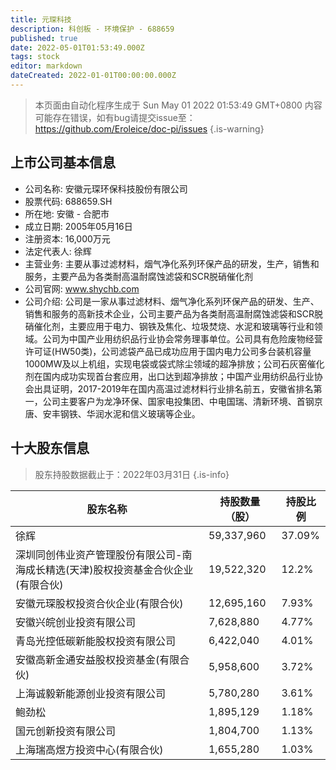```yaml
---
title: 元琛科技
description: 科创板 - 环境保护 - 688659
published: true
date: 2022-05-01T01:53:49.000Z
tags: stock
editor: markdown
dateCreated: 2022-01-01T00:00:00.000Z
---
```


> 本页面由自动化程序生成于 Sun May 01 2022 01:53:49 GMT+0800
> 内容可能存在错误，如有bug请提交issue至：https://github.com/Eroleice/doc-pi/issues
{.is-warning}

## 上市公司基本信息
- 公司名称: 安徽元琛环保科技股份有限公司
- 股票代码: 688659.SH
- 所在地: 安徽 - 合肥市
- 成立日期: 2005年05月16日
- 注册资本: 16,000万元
- 法定代表人: 徐辉
- 主营业务: 主要从事过滤材料，烟气净化系列环保产品的研发，生产，销售和服务，主要产品为各类耐高温耐腐蚀滤袋和SCR脱硝催化剂
- 公司官网: www.shychb.com
- 公司介绍: 公司是一家从事过滤材料、烟气净化系列环保产品的研发、生产、销售和服务的高新技术企业，公司主要产品为各类耐高温耐腐蚀滤袋和SCR脱硝催化剂，主要应用于电力、钢铁及焦化、垃圾焚烧、水泥和玻璃等行业和领域。公司为中国产业用纺织品行业协会常务理事单位。公司具有危险废物经营许可证(HW50类)，公司滤袋产品已成功应用于国内电力公司多台装机容量1000MW及以上机组，实现电袋或袋式除尘领域的超净排放；公司石灰窑催化剂在国内成功实现首台套应用，出口达到超净排放；中国产业用纺织品行业协会出具证明，2017-2019年在国内高温过滤材料行业排名前五，安徽省排名第一，公司主要客户为龙净环保、国家电投集团、中电国瑞、清新环境、首钢京唐、安丰钢铁、华润水泥和信义玻璃等企业。


## 十大股东信息
> 股东持股数据截止于：2022年03月31日
{.is-info}

| 股东名称 | 持股数量（股） | 持股比例 |
| --- | --- | --- |
| 徐辉 | 59,337,960 | 37.09% |
| 深圳同创伟业资产管理股份有限公司-南海成长精选(天津)股权投资基金合伙企业(有限合伙) | 19,522,320 | 12.2% |
| 安徽元琛股权投资合伙企业(有限合伙) | 12,695,160 | 7.93% |
| 安徽兴皖创业投资有限公司 | 7,628,880 | 4.77% |
| 青岛光控低碳新能股权投资有限公司 | 6,422,040 | 4.01% |
| 安徽高新金通安益股权投资基金(有限合伙) | 5,958,600 | 3.72% |
| 上海诚毅新能源创业投资有限公司 | 5,780,280 | 3.61% |
| 鲍劲松 | 1,895,129 | 1.18% |
| 国元创新投资有限公司 | 1,804,700 | 1.13% |
| 上海瑞高煜方投资中心(有限合伙) | 1,655,280 | 1.03% |




